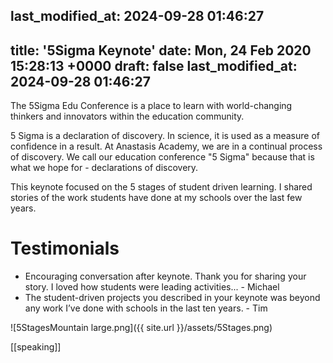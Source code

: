 last_modified_at: 2024-09-28 01:46:27
---
title: '5Sigma Keynote'
date: Mon, 24 Feb 2020 15:28:13 +0000
draft: false
last_modified_at: 2024-09-28 01:46:27
---

The 5Sigma Edu Conference is a place to learn with world-changing thinkers and innovators within the education community.

5 Sigma is a declaration of discovery. In science, it is used as a measure of confidence in a result. At Anastasis Academy, we are in a continual process of discovery. We call our education conference "5 Sigma" because that is what we hope for - declarations of discovery.

This keynote focused on the 5 stages of student driven learning. I shared stories of the work students have done at my schools over the last few years.

Testimonials
============

*   Encouraging conversation after keynote. Thank you for sharing your story. I loved how students were leading activities... - Michael
*   The student-driven projects you described in your keynote was beyond any work I’ve done with schools in the last ten years. - Tim

![5StagesMountain large.png]({{ site.url }}/assets/5Stages.png)

[[speaking]]
